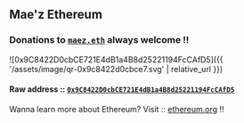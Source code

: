 ## Mae'z Ethereum
### Donations to [`maez.eth`](https://etherscan.io/enslookup-search?search=maez.eth) always welcome !!
![0x9C8422D0cbCE721E4dB1a4B8d25221194FcCAfD5]({{ '/assets/image/qr-0x9c8422d0cbce7.svg' | relative_url }})

#### Raw address :: [`0x9C8422D0cbCE721E4dB1a4B8d25221194FcCAfD5`](https://etherscan.io/address/0x9c8422d0cbce721e4db1a4b8d25221194fccafd5)

Wanna learn more about Ethereum? Visit :: [ethereum.org](https://ethereum.org/) !!
